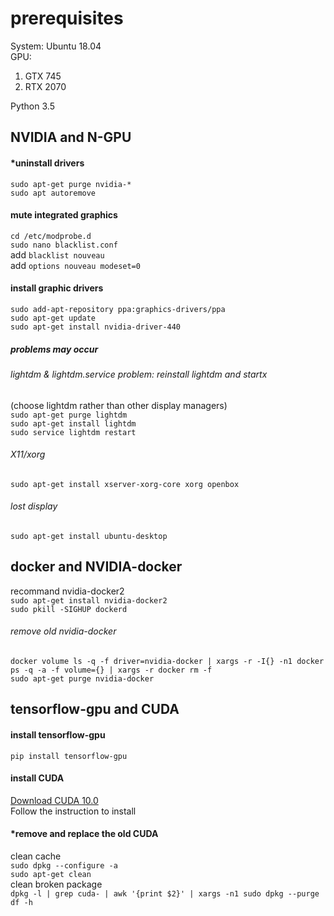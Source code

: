 # prerequisites
System: Ubuntu 18.04  
GPU:  
1. GTX 745
2. RTX 2070  

Python 3.5

## NVIDIA and N-GPU
#### *uninstall drivers
`sudo apt-get purge nvidia-*`  
`sudo apt autoremove`  

#### mute integrated graphics
`cd /etc/modprobe.d`  
`sudo nano blacklist.conf`  
add `blacklist nouveau`  
add `options nouveau modeset=0`  

#### install graphic drivers
`sudo add-apt-repository ppa:graphics-drivers/ppa`  
`sudo apt-get update`  
`sudo apt-get install nvidia-driver-440`  

##### problems may occur 
###### lightdm & lightdm.service problem: reinstall lightdm and startx
(choose lightdm rather than other display managers)   
`sudo apt-get purge lightdm`  
`sudo apt-get install lightdm`  
`sudo service lightdm restart`  
  
###### X11/xorg
`sudo apt-get install xserver-xorg-core xorg openbox`  
  
###### lost display
`sudo apt-get install ubuntu-desktop`  


## docker and NVIDIA-docker
recommand nvidia-docker2  
`sudo apt-get install nvidia-docker2`  
`sudo pkill -SIGHUP dockerd`
###### remove old nvidia-docker
`docker volume ls -q -f driver=nvidia-docker | xargs -r -I{} -n1 docker ps -q -a -f volume={} | xargs -r docker rm -f`  
`sudo apt-get purge nvidia-docker`

## tensorflow-gpu and CUDA
#### install tensorflow-gpu
`pip install tensorflow-gpu`

#### install CUDA
[Download CUDA 10.0](https://developer.nvidia.com/cuda-10.0-download-archive?target_os=Linux&target_arch=x86_64&target_distro=Ubuntu&target_version=1804&target_type=runfilelocal)  
Follow the instruction to install

#### *remove and replace the old CUDA
clean cache  
`sudo dpkg --configure -a`  
`sudo apt-get clean`  
clean broken package  
`dpkg -l | grep cuda- | awk '{print $2}' | xargs -n1 sudo dpkg --purge`  
`df -h`  
